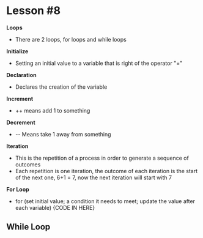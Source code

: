 # Lesson #8

**Loops**
- There are 2 loops, for loops and while loops

**Initialize**
- Setting an initial value to a variable that is right of the operator "="

**Declaration**
- Declares the creation of the variable

**Increment**
- ++ means add 1 to something

**Decrement**
- -- Means take 1 away from something

**Iteration**
- This is the repetition of a process in order to generate a sequence of outcomes
- Each repetition is one iteration, the outcome of each iteration is the start of the next one, 6+1 = 7, now the next iteration will start with 7

**For Loop**
- for (set initial value; a condition it needs to meet; update the value after each variable) {CODE IN HERE}

**While Loop**
- 